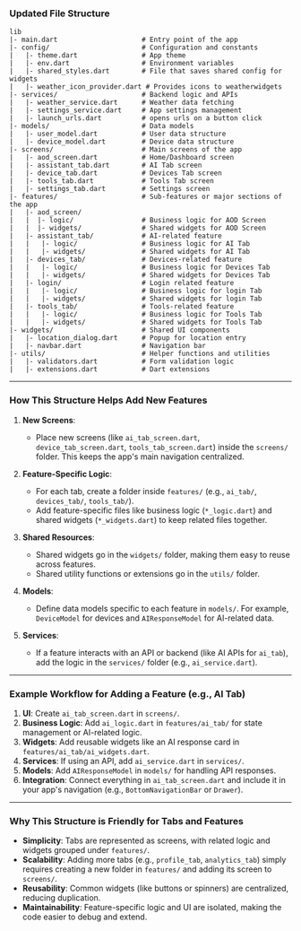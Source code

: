 
### Updated File Structure
```
lib
|- main.dart                     # Entry point of the app
|- config/                       # Configuration and constants
|   |- theme.dart                # App theme
|   |- env.dart                  # Environment variables
|   |- shared_styles.dart        # File that saves shared config for widgets
|   |- weather_icon_provider.dart # Provides icons to weatherwidgets     
|- services/                     # Backend logic and APIs
|   |- weather_service.dart      # Weather data fetching
|   |- settings_service.dart     # App settings management
|   |- launch_urls.dart          # opens urls on a button click
|- models/                       # Data models
|   |- user_model.dart           # User data structure
|   |- device_model.dart         # Device data structure
|- screens/                      # Main screens of the app
|   |- aod_screen.dart           # Home/Dashboard screen
|   |- assistant_tab.dart        # AI Tab screen
|   |- device_tab.dart           # Devices Tab screen
|   |- tools_tab.dart            # Tools Tab screen
|   |- settings_tab.dart         # Settings screen
|- features/                     # Sub-features or major sections of the app
|   |- aod_screen/
|   |  |- logic/                 # Business logic for AOD Screen
|   |  |- widgets/               # Shared widgets for AOD Screen
|   |- assistant_tab/            # AI-related feature
|   |   |- logic/                # Business logic for AI Tab
|   |   |- widgets/              # Shared widgets for AI Tab
|   |- devices_tab/              # Devices-related feature
|   |   |- logic/                # Business logic for Devices Tab
|   |   |- widgets/              # Shared widgets for Devices Tab
|   |- login/                    # Login related feature
|   |   |- logic/                # Business logic for login Tab
|   |   |- widgets/              # Shared widgets for login Tab
|   |- tools_tab/                # Tools-related feature
|   |   |- logic/                # Business logic for Tools Tab
|   |   |- widgets/              # Shared widgets for Tools Tab
|- widgets/                      # Shared UI components
|   |- location_dialog.dart      # Popup for location entry
|   |- navbar.dart               # Navigation bar
|- utils/                        # Helper functions and utilities
|   |- validators.dart           # Form validation logic
|   |- extensions.dart           # Dart extensions
```

---

### How This Structure Helps Add New Features

1. **New Screens**:
   - Place new screens (like `ai_tab_screen.dart`, `device_tab_screen.dart`, `tools_tab_screen.dart`) inside the `screens/` folder. This keeps the app's main navigation centralized.

2. **Feature-Specific Logic**:
   - For each tab, create a folder inside `features/` (e.g., `ai_tab/`, `devices_tab/`, `tools_tab/`).
   - Add feature-specific files like business logic (`*_logic.dart`) and shared widgets (`*_widgets.dart`) to keep related files together.

3. **Shared Resources**:
   - Shared widgets go in the `widgets/` folder, making them easy to reuse across features.
   - Shared utility functions or extensions go in the `utils/` folder.

4. **Models**:
   - Define data models specific to each feature in `models/`. For example, `DeviceModel` for devices and `AIResponseModel` for AI-related data.

5. **Services**:
   - If a feature interacts with an API or backend (like AI APIs for `ai_tab`), add the logic in the `services/` folder (e.g., `ai_service.dart`).

---

### Example Workflow for Adding a Feature (e.g., AI Tab)

1. **UI**: Create `ai_tab_screen.dart` in `screens/`.
2. **Business Logic**: Add `ai_logic.dart` in `features/ai_tab/` for state management or AI-related logic.
3. **Widgets**: Add reusable widgets like an AI response card in `features/ai_tab/ai_widgets.dart`.
4. **Services**: If using an API, add `ai_service.dart` in `services/`.
5. **Models**: Add `AIResponseModel` in `models/` for handling API responses.
6. **Integration**: Connect everything in `ai_tab_screen.dart` and include it in your app's navigation (e.g., `BottomNavigationBar` or `Drawer`).


---

### Why This Structure is Friendly for Tabs and Features

- **Simplicity**: Tabs are represented as screens, with related logic and widgets grouped under `features/`.
- **Scalability**: Adding more tabs (e.g., `profile_tab`, `analytics_tab`) simply requires creating a new folder in `features/` and adding its screen to `screens/`.
- **Reusability**: Common widgets (like buttons or spinners) are centralized, reducing duplication.
- **Maintainability**: Feature-specific logic and UI are isolated, making the code easier to debug and extend.
